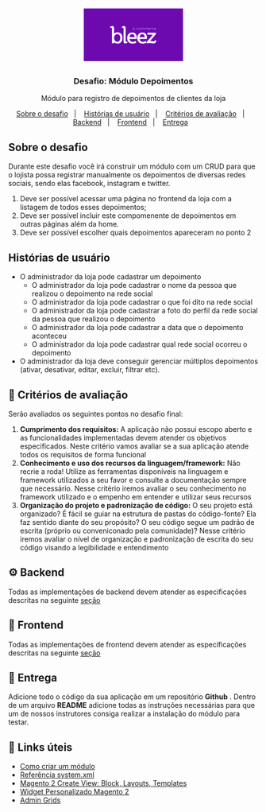 
<h1 align="center">
  <img alt="Bleez" title="Bleez" src="assets/logo2.png" width="200px" />
</h1>

<h3 align="center">
  Desafio: Módulo Depoimentos
</h3>

<p align="center">Módulo para registro de depoimentos de clientes da loja</p>

<p align="center">
  <a href="#sobre-o-desafio">Sobre o desafio</a>&nbsp;&nbsp;&nbsp;|&nbsp;&nbsp;&nbsp;
  <a href="#histórias-de-usuário">Histórias de usuário</a>&nbsp;&nbsp;&nbsp;|&nbsp;&nbsp;&nbsp;
  <a href="#pencil-critérios-de-avaliação">Critérios de avaliação</a>&nbsp;&nbsp;&nbsp;|&nbsp;&nbsp;&nbsp;
  <a href="#gear-backend">Backend</a>&nbsp;&nbsp;&nbsp;|&nbsp;&nbsp;&nbsp;
  <a href="#art-frontend">Frontend</a>&nbsp;&nbsp;&nbsp;|&nbsp;&nbsp;&nbsp;
  <a href="#date-entrega">Entrega</a>&nbsp;&nbsp;&nbsp;
</p>


## Sobre o desafio
Durante este desafio você irá construir um módulo com um CRUD para que o lojista possa registrar manualmente os depoimentos de diversas redes sociais, sendo elas facebook, instagram e twitter. 
1. Deve ser possível acessar uma página no frontend da loja com a listagem de todos esses depoimentos;
2. Deve ser possível incluir este compomenente de depoimentos em outras páginas além da home.
3. Deve ser possível escolher quais depoimentos apareceram  no ponto 2

## Histórias de usuário
* O administrador da loja pode cadastrar um depoimento
	* O administrador da loja pode cadastrar o nome da pessoa que realizou o depoimento na rede social
	* O administrador da loja pode cadastrar o que foi dito na rede social
	* O administrador da loja pode cadastrar a foto do perfil da rede social da pessoa que realizou o depoimento
	* O administrador da loja pode cadastrar a data que o depoimento aconteceu
	* O administrador da loja pode cadastrar qual rede social ocorreu o depoimento
* O administrador da loja deve conseguir gerenciar múltiplos depoimentos (ativar, desativar, editar, excluir, filtrar etc).


## :pencil: Critérios de avaliação
Serão avaliados os seguintes pontos no desafio final:

1. **Cumprimento dos requisitos:** A aplicação não possui escopo aberto e as funcionalidades implementadas devem atender os objetivos especificados. Neste critério vamos avaliar se a sua aplicação atende todos os requisitos de forma funcional
1. **Conhecimento e uso dos recursos da linguagem/framework:** Não recrie a roda! Utilize as ferramentas disponíveis na linguagem e framework utilizados a seu favor e consulte a documentação sempre que necessário. Nesse critério iremos avaliar o seu conhecimento no framework utilizado e o empenho em entender e utilizar seus recursos
1. **Organização do projeto e padronização de código:** O seu projeto está organizado? É fácil se guiar na estrutura de pastas do código-fonte? Ela faz sentido diante do seu propósito? O seu código segue um padrão de escrita (próprio ou conveniconado pela comunidade)? Nesse critério iremos avaliar o nível de organização e padronização de escrita do seu código visando a legibilidade e entendimento
<!-- 1. **Estilização e usabilidade:** Iremos avaliar se a sua aplicação segue o layout proposto e a facilidade em usá-lo -->

## :gear: Backend
Todas as implementações de backend devem atender as especificações descritas na seguinte [seção](backend/README.md)

## :art: Frontend
Todas as implementações de frontend devem atender as especificações descritas na seguinte [seção](frontend/README.md)

## :date: Entrega
Adicione todo o código da sua aplicação em um repositório **Github** . Dentro de um arquivo **README** adicione todas as instruções necessárias para que um de nossos instrutores consiga realizar a instalação do módulo para testar.

## :mega: Links úteis

- [Como criar um módulo](https://devdocs.magento.com/videos/fundamentals/create-a-new-module/)
-  [Referência system.xml](https://devdocs.magento.com/guides/v2.4/config-guide/prod/config-reference-systemxml.html)
- [Magento 2 Create View: Block, Layouts, Templates](https://www.mageplaza.com/magento-2-module-development/view-block-layout-template-magento-2.html)
- [Widget Personalizado Magento 2](https://devdocs.magento.com/guides/v2.4/ext-best-practices/tutorials/custom-widget.html)
- [Admin Grids](https://devdocs.magento.com/guides/v2.4/extension-dev-guide/admin-grid.html)


